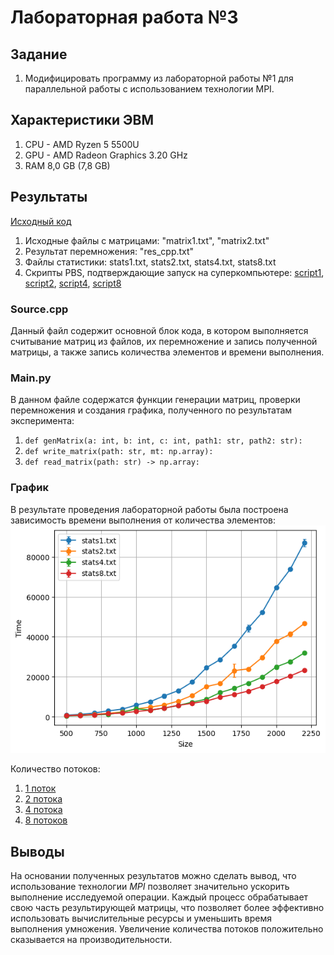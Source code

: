 # Лабораторная работа №3

## Задание
1. Модифицировать программу из лабораторной работы №1 для параллельной работы с использованием технологии MPI.

## Характеристики ЭВМ
1. CPU - AMD Ryzen 5 5500U
2. GPU - AMD Radeon Graphics 3.20 GHz
3. RAM 8,0 GB (7,8 GB)

## Результаты
[Исходный код](https://github.com/RYTpL/parallel/tree/main/lab2)
1. Исходные файлы с матрицами: "matrix1.txt", "matrix2.txt"
2. Результат перемножения: "res_cpp.txt"
3. Файлы статистики: stats1.txt, stats2.txt, stats4.txt, stats8.txt
4. Скрипты PBS, подтверждающие запуск на суперкомпьютере: [script1](script1.pbs), [script2](script2.pbs), [script4](script4.pbs), [script8](script8.pbs)

### Source.cpp
Данный файл содержит основной блок кода, в котором выполняется считывание матриц из файлов, их перемножение и запись полученной матрицы, а также запись количества элементов и времени выполнения.

### Main.py
В данном файле содержатся функции генерации матриц, проверки перемножения и создания графика, полученного по результатам эксперимента:

1. `def genMatrix(a: int, b: int, c: int, path1: str, path2: str):`
2. `def write_matrix(path: str, mt: np.array):`
3. `def read_matrix(path: str) -> np.array:`

### График
В результате проведения лабораторной работы была построена зависимость времени выполнения от количества элементов:
![alt text](file/output.png)

Количество потоков:
1. [1 поток](file/stats/stats1.txt)
2. [2 потока](file/stats/stats2.txt)
3. [4 потока](file/stats/stats4.txt)
4. [8 потоков](file/stats/stats8.txt)

## Выводы
На основании полученных результатов можно сделать вывод, что использование технологии _MPI_ позволяет значительно ускорить выполнение исследуемой операции. Каждый процесс обрабатывает свою часть результирующей матрицы, что позволяет более эффективно использовать вычислительные ресурсы и уменьшить время выполнения умножения. Увеличение количества потоков положительно сказывается на производительности.